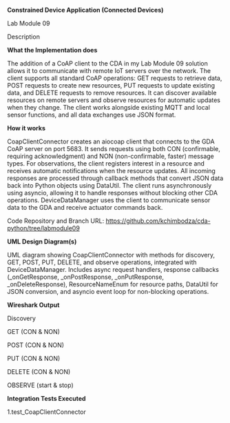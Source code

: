 **Constrained Device Application (Connected Devices)**

Lab Module 09

Description

**What the Implementation does**


The addition of a CoAP client to the CDA in my Lab Module 09 solution allows it to communicate with remote IoT servers over the network. The client supports all standard CoAP operations: GET requests to retrieve data, POST requests to create new resources, PUT requests to update existing data, and DELETE requests to remove resources. It can discover available resources on remote servers and observe resources for automatic updates when they change. The client works alongside existing MQTT and local sensor functions, and all data exchanges use JSON format.

**How it works**

CoapClientConnector creates an aiocoap client that connects to the GDA CoAP server on port 5683. It sends requests using both CON (confirmable, requiring acknowledgment) and NON (non-confirmable, faster) message types. For observations, the client registers interest in a resource and receives automatic notifications when the resource updates. All incoming responses are processed through callback methods that convert JSON data back into Python objects using DataUtil. The client runs asynchronously using asyncio, allowing it to handle responses without blocking other CDA operations. DeviceDataManager uses the client to communicate sensor data to the GDA and receive actuator commands back.

Code Repository and Branch
URL: https://github.com/kchimbodza/cda-python/tree/labmodule09

**UML Design Diagram(s)**

UML diagram showing CoapClientConnector with methods for discovery, GET, POST, PUT, DELETE, and observe operations, integrated with DeviceDataManager. Includes async request handlers, response callbacks (_onGetResponse, _onPostResponse, _onPutResponse, _onDeleteResponse), ResourceNameEnum for resource paths, DataUtil for JSON conversion, and asyncio event loop for non-blocking operations.

**Wireshark Output**

Discovery
 
GET (CON & NON)

POST (CON & NON)

PUT (CON & NON)

DELETE (CON & NON)

OBSERVE (start & stop)


**Integration Tests Executed**

1.test_CoapClientConnector
